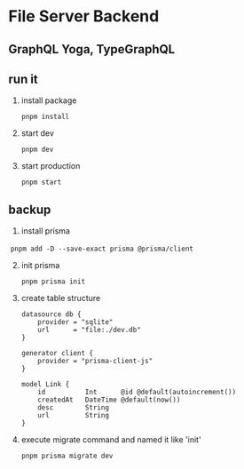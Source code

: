 # File Server Backend

## GraphQL Yoga, TypeGraphQL

## run it

1. install package

    `pnpm install`

2. start dev

    `pnpm dev`

3. start production

    `pnpm start`


## backup
1. install prisma

​		`pnpm add -D --save-exact prisma @prisma/client`

2. init prisma

    `pnpm prisma init`

3. create table structure

    ```prisma
    datasource db {
        provider = "sqlite"
        url      = "file:./dev.db"
    }

    generator client {
        provider = "prisma-client-js"
    }

    model Link {
        id          Int      @id @default(autoincrement())
        createdAt   DateTime @default(now())
        desc        String
        url         String
    }
    ```

4. execute migrate command and named it like 'init'

    `pnpm prisma migrate dev`

